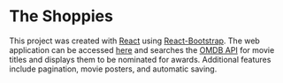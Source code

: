 # The Shoppies

This project was created with [React](https://reactjs.org) using [React-Bootstrap](https://react-bootstrap.github.io/). The web application can be accessed [here](https://saahiljaffer.com/omdb/) and searches the [OMDB API](https://omdbapi.com) for movie titles and displays them to be nominated for awards. Additional features include pagination, movie posters, and automatic saving.
